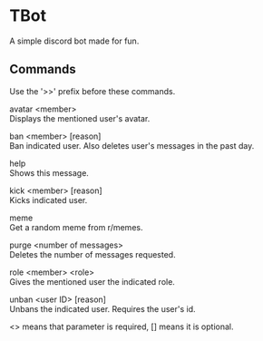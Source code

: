 # TBot
A simple discord bot made for fun.

## Commands
Use the '>>' prefix before these commands.

avatar \<member\></br>
Displays the mentioned user's avatar.</br>
  
ban \<member\> [reason]</br>
Ban indicated user. Also deletes user's messages in the past day.</br>
  
help</br>
Shows this message.</br>
  
kick \<member\> [reason]</br>
Kicks indicated user.</br>
  
meme</br>
Get a random meme from r/memes.</br>
  
purge \<number of messages\></br>
Deletes the number of messages requested.</br>

role \<member\> \<role\></br>
Gives the mentioned user the indicated role.</br>

unban \<user ID\> [reason]</br>
Unbans the indicated user. Requires the user's id.</br>
  
\<\> means that parameter is required, [] means it is optional.
